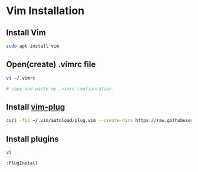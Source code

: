 Vim Installation
================

Install Vim
-----------
```sh
sudo apt install vim
```
Open(create) .vimrc file
------------------------
```sh
vi ~/.vimrc

# copy and paste my .vimrc configuration.
```

Install [vim-plug](https://github.com/junegunn/vim-plug)
--------------------------------------------------------
```sh
curl -fLo ~/.vim/autoload/plug.vim --create-dirs https://raw.githubusercontent.com/junegunn/vim-plug/master/plug.vim
```
Install plugins
---------------
```sh
vi

:PlugInstall
```
